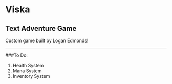 # Viska
## Text Adventure Game
Custom game built by Logan Edmonds!  
___
###To Do:  
1. Health System
2. Mana System
3. Inventory System